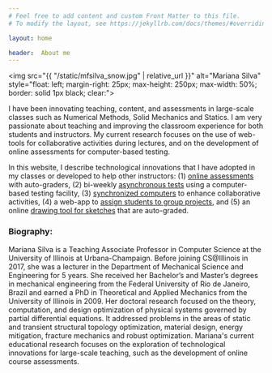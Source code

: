 ```yaml
---
# Feel free to add content and custom Front Matter to this file.
# To modify the layout, see https://jekyllrb.com/docs/themes/#overriding-theme-defaults

layout: home

header:  About me
---
```


<img src="{{ "/static/mfsilva_snow.jpg" | relative_url }}" alt="Mariana Silva" style="float: left; margin-right: 25px; max-height: 250px; max-width: 50%; border: solid 1px black; clear:">

I have been innovating teaching, content, and assessments in large-scale classes such as Numerical Methods, Solid Mechanics and Statics. I am very passionate about teaching and improving the classroom experience for both students and instructors. My current research focuses on the use of web-tools for collaborative activities during lectures, and on the development of online assessments for computer-based testing.  

In this website, I describe technological innovations that I have adopted in my classes or developed to help other instructors: (1) [online assessments](teaching/online_assessments/) with auto-graders, (2) bi-weekly [asynchronous tests](research/async_test/) using a computer-based testing facility, (3) [synchronized computers](research/collaborative_learning/) to enhance collaborative activities, (4) a web-app to [assign students to group projects](research/junto/), and (5) an online [drawing tool for sketches](research/drawing_tool/) that are auto-graded.

<div style="clear: both"></div>

### Biography:

Mariana Silva is a Teaching Associate Professor in Computer Science at the University of Illinois at Urbana-Champaign. Before joining CS@Illinois in 2017, she was a lecturer in the Department of Mechanical Science and Engineering for 5 years. She received her Bachelor’s and Master’s degrees in mechanical engineering from the Federal University of Rio de Janeiro, Brazil and earned a PhD in Theoretical and Applied Mechanics from the University of Illinois in 2009. Her
doctoral research focused on the theory, computation, and design optimization of physical systems governed by partial differential equations. It addressed problems in the areas of static and transient structural topology optimization, material design, energy mitigation, fracture mechanics and robust optimization. Mariana's current educational research focuses on the exploration of technological innovations for large-scale teaching, such as the development of online course assessments.




<!-- #### Contact information


Mariana Silva \\
2213 Siebel Center \\
(217) 300-6633 \\
mfsilva@illinois.edu -->



<!-- **Mariana Silva** is a Teaching Assistant Professor in Computer Science at the University of Illinois at Urbana-Champaign. She has been
involved in large-scale teaching innovation activities, such as the development of online course content and assessments for Statics, Solid Mechanics and Numerical Methods courses. Her current research focuses on the development of online assessments for computer-based testing and the use of web-tools to facilitate collaborative programming activities during lecture. Silva is very passionate about teaching and improving the classroom experience for both students and instructors.  -->
